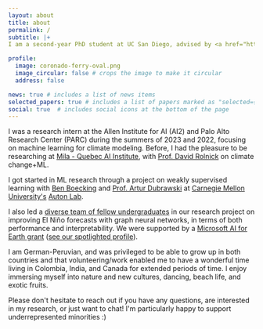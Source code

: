 ```yaml
---
layout: about
title: about
permalink: /
subtitle: |+
I am a second-year PhD student at UC San Diego, advised by <a href="https://roseyu.com/">Prof. Rose Yu</a>.

profile:
  image: coronado-ferry-oval.png
  image_circular: false # crops the image to make it circular
  address: false

news: true # includes a list of news items
selected_papers: true # includes a list of papers marked as "selected={true}"
social: true  # includes social icons at the bottom of the page
---
```


<p>
I was a research intern at the Allen Institute for AI (AI2) and Palo Alto Research Center (PARC) during the summers of 2023 and 2022, focusing on machine learning for climate modeling.
Before, I had the pleasure to be researching at <a href="https://mila.quebec/en/">Mila - Quebec AI Institute</a>,
with <a href="https://davidrolnick.com/">Prof. David Rolnick</a> on climate change+ML.
</p>
<p>
I got started in ML research through a project on weakly supervised learning
with <a href="https://www.cs.cmu.edu/~boecking/">Ben Boecking</a> and
<a href="https://www.ri.cmu.edu/ri-faculty/artur-w-dubrawski/"> Prof. Artur Dubrawski</a>
at <a href="https://www.cmu.edu/">Carnegie Mellon University's</a> <a href="https://www.autonlab.org/">Auton Lab</a>.

I also led a <a href="https://youtu.be/pqpF4m9k3bo">diverse team of fellow undergraduates</a>
in our research project on improving El Niño forecasts with graph neural networks, in terms of both performance and interpretability.
We were supported by a <a href="https://www.microsoft.com/en-us/ai/ai-for-earth-grants">Microsoft AI for Earth grant</a>
(<a href="https://ai4edatasetspublicassets.blob.core.windows.net/grantee-profiles/Salva%20Ruhling%20Cachay_EMEA_Climate_AI4E%20Grantee%20Profile_Final.pdf">see our spotlighted profile</a>).
</p>
<p>
I am German-Peruvian, and was privileged to be able to grow up in both countries
and that volunteering/work enabled me to have a wonderful time living
in Colombia, India, and Canada for extended periods of time.
I enjoy immersing myself into nature and new cultures, dancing, beach life, and exotic fruits.
</p>
<p>
Please don't hesitate to reach out if you have any questions, are interested in my research, or just want to chat!
I'm particularly happy to support underrepresented minorities :)